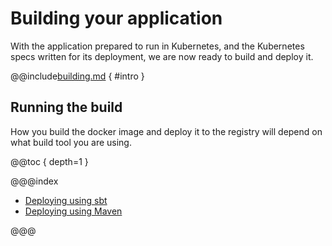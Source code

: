 # Building your application

With the application prepared to run in Kubernetes, and the Kubernetes specs written for its deployment, we are now ready to build and deploy it.

@@include[building.md](../includes/building.md) { #intro }

## Running the build

How you build the docker image and deploy it to the registry will depend on what build tool you are using.

@@toc { depth=1 }

@@@index

* [Deploying using sbt](building-using-sbt.md)
* [Deploying using Maven](building-using-maven.md)

@@@